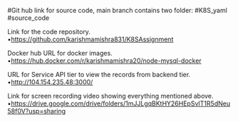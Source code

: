 #Git hub link for source code, main branch contains two folder: 
#K8S_yaml
#source_code

Link for the code repository.
•https://github.com/karishmamishra831/K8SAssignment


Docker hub URL for docker images.
•https://hub.docker.com/r/karishmamishra20/node-mysql-docker



URL for Service API tier to view the records from backend tier.
•http://104.154.235.48:3000/


Link for screen recording video showing everything mentioned above.
•https://drive.google.com/drive/folders/1mJJLgqBKtHY26HEpSvIT1R5dNeu58f0V?usp=sharing